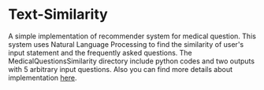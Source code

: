 # Text-Similarity
A simple implementation of recommender system for medical question. This system uses Natural Language Processing to find the similarity of user's input statement and the frequently asked questions.
The MedicalQuestionsSimilarity directory include python codes and two outputs with 5 arbitrary input questions. Also you can find more details about implementation [here](https://github.com/MhmDSmdi/Text-Similarity/blob/master/main.ipynb).
